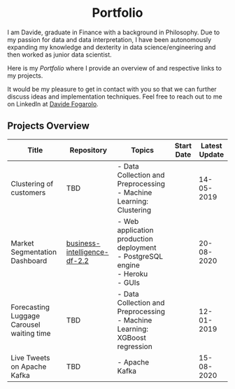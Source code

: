 <h1 align="center"> Portfolio </h1>

I am Davide, graduate in Finance with a background in Philosophy. Due to my passion for data and data interpretation, I have been autonomously expanding my knowledge and dexterity in data science/engineering and then worked as junior data scientist. 

Here is my *Portfolio* where I provide an overview of and respective links to my projects.

It would be my pleasure to get in contact with you so that we can further discuss ideas and implementation techniques. Feel free to reach out to me on LinkedIn at [Davide Fogarolo](https://www.linkedin.com/in/davide-fogarolo/).

## Projects Overview
| Title | Repository | Topics | Start Date | Latest Update
| ------ | ------ | ----- | ------ | ------
| Clustering of customers | TBD | - Data Collection and Preprocessing <br> - Machine Learning: Clustering | | 14-05-2019
| Market Segmentation Dashboard | [business-intelligence-df-2.2](https://github.com/dafo16ac/business-intelligence-df-2.2) | - Web application production deployment <br> - PostgreSQL engine <br> - Heroku <br> - GUIs <br> | | 20-08-2020
| Forecasting Luggage Carousel waiting time | TBD | - Data Collection and Preprocessing <br> - Machine Learning: XGBoost regression | | 12-01-2019
| Live Tweets on Apache Kafka | TBD | - Apache Kafka | | 15-08-2020
